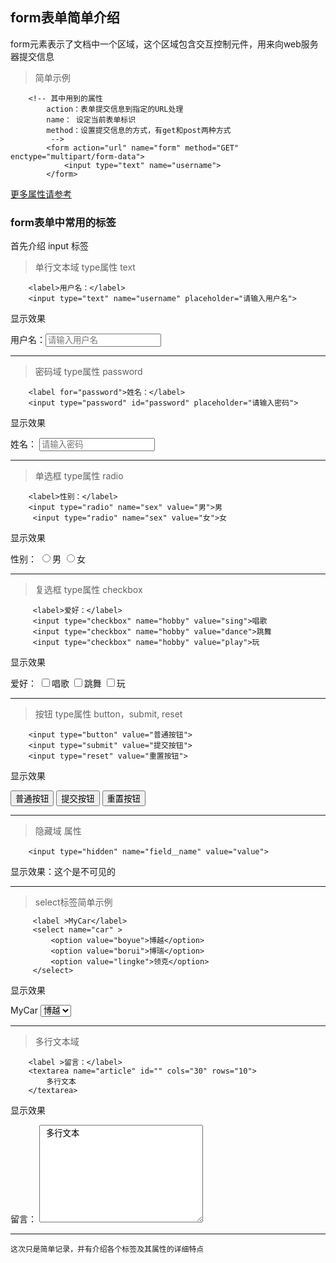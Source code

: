 ## form表单简单介绍
form元素表示了文档中一个区域，这个区域包含交互控制元件，用来向web服务器提交信息

> 简单示例

```
	<!-- 其中用到的属性
    	action：表单提交信息到指定的URL处理
    	name： 设定当前表单标识
    	method：设置提交信息的方式，有get和post两种方式
    	 -->
    	<form action="url" name="form" method="GET" enctype="multipart/form-data">
    		<input type="text" name="username">
    	</form>
```
[更多属性请参考](https://developer.mozilla.org/zh-CN/docs/Learn/HTML/Forms)


### form表单中常用的标签

首先介绍 input 标签

> 单行文本域 type属性 text
 
 ```
     <label>用户名：</label>
     <input type="text" name="username" placeholder="请输入用户名">
 ```
        
    
显示效果
    
   <label>用户名：</label><input type="text" name="username" placeholder="请输入用户名">

----------

> 密码域 type属性 password

 ```
     <label for="password">姓名：</label>
     <input type="password" id="password" placeholder="请输入密码">
 ```
        
    
显示效果
    
   <label for="password">姓名：</label>
                   <input type="password" id="password" placeholder="请输入密码">

----------

> 单选框 type属性 radio

 ```
     <label>性别：</label>
     <input type="radio" name="sex" value="男">男
      <input type="radio" name="sex" value="女">女
 ```
        
    
显示效果
    
   <label>性别：</label>
   <input type="radio" name="sex" value="男">男
   <input type="radio" name="sex" value="女">女

----------

> 复选框 type属性 checkbox

 ```
      <label>爱好：</label>
      <input type="checkbox" name="hobby" value="sing">唱歌
      <input type="checkbox" name="hobby" value="dance">跳舞
      <input type="checkbox" name="hobby" value="play">玩
 ```
        
    
显示效果
    
<label>爱好：</label>
     <input type="checkbox" name="hobby" value="sing">唱歌
      <input type="checkbox" name="hobby" value="dance">跳舞
      <input type="checkbox" name="hobby" value="play">玩

----------

> 按钮 type属性 button，submit, reset

 ```
     <input type="button" value="普通按钮">
     <input type="submit" value="提交按钮">
     <input type="reset" value="重置按钮">

 ```
        
    
显示效果
    
   <input type="button" value="普通按钮">
   <input type="submit" value="提交按钮">
   <input type="reset" value="重置按钮">

----------

> 隐藏域 属性

 ```
     <input type="hidden" name="field＿name" value="value">
 ```
        
    
显示效果：这个是不可见的
    
   <input type="hidden" name="field＿name" value="value">
  

----------



> select标签简单示例

 ```
      <label >MyCar</label>
      <select name="car" >
          <option value="boyue">博越</option>
          <option value="borui">博瑞</option>
          <option value="lingke">领克</option>
      </select>
 ```
        
    
显示效果
    
   <label >MyCar</label>
         <select name="car" >
             <option value="boyue">博越</option>
             <option value="borui">博瑞</option>
             <option value="lingke">领克</option>
         </select>

----------

> 多行文本域

 ```
     <label >留言：</label>
     <textarea name="article" id="" cols="30" rows="10">
         多行文本
     </textarea>
 ```
        
    
显示效果
    
  <label >留言：</label>
                  <textarea name="article" id="" cols="30" rows="10">
                      多行文本
                  </textarea>

----------


    这次只是简单记录，并有介绍各个标签及其属性的详细特点